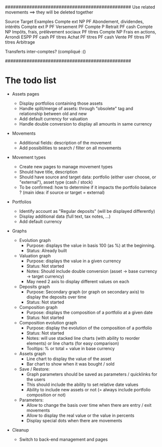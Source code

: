 




###############################################
Use related movements ==> they will be deleted together


Source                     Target                    Examples
Compte ext NP              PF                        Abondement, dividendes, intérêts
Compte ext P               PF                        Versement
PF                         Compte P                  Retrait
PF cash                    Compte NP                 Impôts, frais, prélèvement sociaux
PF titres                  Compte NP                 Frais en actions, Arrondi ESPP
PF cash                    PF titres                 Achat
PF titres                  PF cash                   Vente
PF titres                  PF titres                 Arbitrage

Transferts inter-comptes? (compliqué :()

###############################################







# The todo list
* Assets pages
    * Display portfolios containing those assets
    * Handle split/merge of assets: through "obsolete" tag and relationship between old and new
    * Add default currency for valuation
    * Handle double conversion to display all amounts in same currency

* Movements
    * Additional fields: description of the movement
    * Add possibilities to search / filter on all movements

* Movement types
    * Create new pages to manage movement types
    * Should have title, description
    * Should have source and target data: portfolio (either user choose, or "external"), asset type (cash / stock)
    * To be confirmed: how to determine if it impacts the portfolio balance ? (main idea: if source or target = external)

* Portfolios
    * Identify account as "Regular deposits" (will be displayed differently)
    * Display additional data (full text, tax notes, ...)
    * Add default currency

* Graphs
    * Evolution graph
        * Purpose: displays the value in basis 100 (as %) at the beginning.
        * Status: Already built
    * Valuation graph
        * Purpose: displays the value in a given currency
        * Status: Not started
        * Notes: Should include double conversion (asset -> base currency -> target currency)
        * May need 2 axis to display different values on each
    * Deposits graph
        * Purpose: Secondary graph (or graph on secondary axis) to display the deposits over time
        * Status: Not started
    * Composition graph
        * Purpose: displays the composition of a portfolio at a given date
        * Status: Not started
    * Composition evolution graph
        * Purpose: display the evolution of the composition of a portfolio
        * Status: Not started
        * Notes: will use stacked line charts (with ability to reorder elements) or line charts (for easy comparison)
        * Tooltips: % or total + value in base currency
    * Assets graph
        * Line chart to display the value of the asset
        * Bar chart to show when it was bought / sold
    * Save / Restore:
        * Graph parameters should be saved as parameters / quicklinks for the users
        * This should include the ability to set relative date values
        * Ability to include new assets or not (= always include portfolio composition or not)
    * Parameters:
        * Allow to change the basis over time when there are entry / exit movements
        * Allow to display the real value or the value in percents
        * Display special dots when there are movements

* Cleanup
    * Switch to back-end management and pages